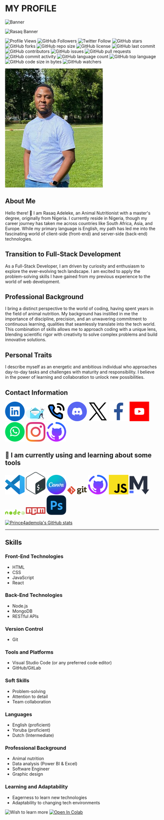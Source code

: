 # MY PROFILE

![Banner](https://capsule-render.vercel.app/api?type=egg&height=180&color=gradient&text=Hey%20everyone%20💻&animation=twinkling)

![Rasaq Banner](./img/Rasaq%20Name.gif)

![Profile Views](https://komarev.com/ghpvc/?username=prince4ademola&color=blue)
![GitHub Followers](https://img.shields.io/github/followers/prince4ademola?label=Followers&style=social)
![Twitter Follow](https://img.shields.io/twitter/follow/prince4ademola?style=social)
![GitHub stars](https://img.shields.io/github/stars/prince4ademola/prince4ademola?style=social)
![GitHub forks](https://img.shields.io/github/forks/prince4ademola/prince4ademola?style=social)
![GitHub repo size](https://img.shields.io/github/repo-size/prince4ademola/prince4ademola)
![GitHub license](https://img.shields.io/github/license/prince4ademola/prince4ademola)
![GitHub last commit](https://img.shields.io/github/last-commit/prince4ademola/prince4ademola)
![GitHub contributors](https://img.shields.io/github/contributors/prince4ademola/prince4ademola)
![GitHub issues](https://img.shields.io/github/issues/prince4ademola/prince4ademola)
![GitHub pull requests](https://img.shields.io/github/issues-pr/prince4ademola/prince4ademola)
![GitHub commit activity](https://img.shields.io/github/commit-activity/m/prince4ademola/prince4ademola)
![GitHub language count](https://img.shields.io/github/languages/count/prince4ademola/prince4ademola)
![GitHub top language](https://img.shields.io/github/languages/top/prince4ademola/prince4ademola)
![GitHub code size in bytes](https://img.shields.io/github/languages/code-size/prince4ademola/prince4ademola)
![GitHub watchers](https://img.shields.io/github/watchers/prince4ademola/prince4ademola?style=social)

![Profile picture](./img/profile%20Picture.jpg)

## About Me

Hello there! 👋 I am Rasaq Adeleke, an Animal Nutritionist with a master's degree, originally from Nigeria. 
I currently reside in Nigeria, though my career journey has taken me across countries like South Africa, Asia, and Europe. 
While my primary language is English, my path has led me into the fascinating world of client-side (front-end) and 
server-side (back-end) technologies.

## Transition to Full-Stack Development

As a Full-Stack Developer, I am driven by curiosity and enthusiasm to explore the ever-evolving tech landscape. 
I am excited to apply the problem-solving skills I have gained from my previous experience to the world of web development.

## Professional Background

I bring a distinct perspective to the world of coding, having spent years in the
field of animal nutrition. My background has instilled in me the importance of discipline, precision, and 
an unwavering commitment to continuous learning, qualities that seamlessly translate into the tech world.
This combination of skills allows me to approach coding with a unique lens, blending scientific rigor with 
creativity to solve complex problems and build innovative solutions.

## Personal Traits

I describe myself as an energetic and ambitious individual who approaches
day-to-day tasks and challenges with maturity and responsibility. I believe in
the power of learning and collaboration to unlock new possibilities.

## Contact Information

[![LinkedIn](./img/linkedin.png)](https://www.linkedin.com/in/adelekeademola/)
[![E-mail](./img/Email%20icon%202.png)](prince4ademola@gmail.com)
[![Phone](./img/phone-call.png)](tel:+32466226048)
[![Discord](./img/discord.png)](http://discordapp.com/users/1190323347196739717)
[![Twitter](./img/X%20twitter.png)](https://twitter.com/PRINCE4ADEMOLA)
[![Facebook](./img/facebook%20icon.png)](https://www.facebook.com/adeleke.ademola)
[![Youtube](./img/youtube.png)](https://www.youtube.com/channel/UCIBU8GqmlNkOC_8YN1IINaw?sub_confirmation=1)
[![Click to Send WhatsApp Message](./img/whatsapp.png)](https://wa.me/2348067111915)
[![Instagram](./img/instagram.png)](https://www.instagram.com/prince4ademola/?hl=en)
[![Github](./img/github-desktop.png)](https://github.com/Prince4ademola)

## 🚀 I am currently using and learning about some tools

![vscode](./img/vs-code.png) ![bash](./img/bash.png)
![canva](./img/canva-icon.png) ![git](./img/git.png)
![github](./img/github-desktop.png) ![javascript](./img/javascript-js.png)
![markdown](./img/markdown.png) ![nodejs](./img/nodejs-plain-wordmark.png)
![npm](./img/npm.png) ![photoshop](./img/adobe-photoshop.png)

[![Prince4ademola's GitHub stats](https://github-readme-stats.vercel.app/api/pin/?username=prince4ademola&repo=prince4ademola&cache_seconds=86400&theme=transparent)](https://github.com/prince4ademola/prince4ademola)

---

## Skills

### Front-End Technologies

- HTML
- CSS
- JavaScript
- React

### Back-End Technologies
- Node.js
- MongoDB
- RESTful APIs 

### Version Control

- Git

### Tools and Platforms

- Visual Studio Code (or any preferred code editor)
- GitHub/GitLab

### Soft Skills

- Problem-solving
- Attention to detail
- Team collaboration

### Languages

- English (proficient)
- Yoruba (proficient)
- Dutch (Intermediate) 

### Professional Background

- Animal nutrition
- Data analysis (Power BI & Excel)
- Software Engineer
- Graphic design

### Learning and Adaptability

- Eagerness to learn new technologies
- Adaptability to changing tech environments

![Wish to learn more](https://img.shields.io/badge/wish_to_learn_more-blue?color=rgb)
[![Open In Colab](https://colab.research.google.com/assets/colab-badge.svg)](https://colab.research.google.com/github/prince4ademola/prince4ademola)
